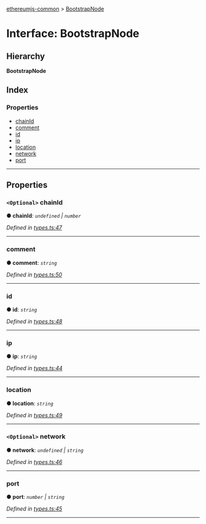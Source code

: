 [ethereumjs-common](../README.md) > [BootstrapNode](../interfaces/bootstrapnode.md)

# Interface: BootstrapNode

## Hierarchy

**BootstrapNode**

## Index

### Properties

- [chainId](bootstrapnode.md#chainid)
- [comment](bootstrapnode.md#comment)
- [id](bootstrapnode.md#id)
- [ip](bootstrapnode.md#ip)
- [location](bootstrapnode.md#location)
- [network](bootstrapnode.md#network)
- [port](bootstrapnode.md#port)

---

## Properties

<a id="chainid"></a>

### `<Optional>` chainId

**● chainId**: _`undefined` \| `number`_

_Defined in [types.ts:47](https://github.com/ethereumjs/ethereumjs-vm/blob/2347a51/packages/common/src/types.ts#L47)_

---

<a id="comment"></a>

### comment

**● comment**: _`string`_

_Defined in [types.ts:50](https://github.com/ethereumjs/ethereumjs-vm/blob/2347a51/packages/common/src/types.ts#L50)_

---

<a id="id"></a>

### id

**● id**: _`string`_

_Defined in [types.ts:48](https://github.com/ethereumjs/ethereumjs-vm/blob/2347a51/packages/common/src/types.ts#L48)_

---

<a id="ip"></a>

### ip

**● ip**: _`string`_

_Defined in [types.ts:44](https://github.com/ethereumjs/ethereumjs-vm/blob/2347a51/packages/common/src/types.ts#L44)_

---

<a id="location"></a>

### location

**● location**: _`string`_

_Defined in [types.ts:49](https://github.com/ethereumjs/ethereumjs-vm/blob/2347a51/packages/common/src/types.ts#L49)_

---

<a id="network"></a>

### `<Optional>` network

**● network**: _`undefined` \| `string`_

_Defined in [types.ts:46](https://github.com/ethereumjs/ethereumjs-vm/blob/2347a51/packages/common/src/types.ts#L46)_

---

<a id="port"></a>

### port

**● port**: _`number` \| `string`_

_Defined in [types.ts:45](https://github.com/ethereumjs/ethereumjs-vm/blob/2347a51/packages/common/src/types.ts#L45)_

---
